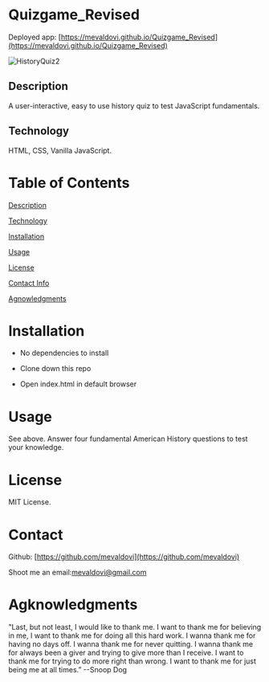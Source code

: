 # Quizgame_Revised

Deployed app: [https://mevaldovi.github.io/Quizgame_Revised](https://mevaldovi.github.io/Quizgame_Revised)

![HistoryQuiz2](https://user-images.githubusercontent.com/83307023/135494802-c00c0cd6-9fb5-4438-8684-1c9940d07e20.PNG)


## Description
A user-interactive, easy to use history quiz to test JavaScript fundamentals.

## Technology 
HTML, CSS, Vanilla JavaScript.

# Table of Contents
[Description](https://github.com/mevaldovi/Quizgame_Revised#Description)

[Technology](https://github.com/mevaldovi/Quizgame_Revised#Technology)

[Installation](https://github.com/mevaldovi/Quizgame_Revised#Installation)


[Usage](https://github.com/mevaldovi/Quizgame_Revised#Usage)


[License](https://github.com/mevaldovi/Quizgame_Revised#License)


[Contact Info](https://github.com/mevaldovi/Quizgame_Revised#Contact)


[Agnowledgments](https://github.com/mevaldovi/Quizgame_Revised#Agknowledgments)

# Installation

- No dependencies to install

- Clone down this repo

- Open index.html in default browser

# Usage
See above. Answer four fundamental American History questions to test your knowledge.
# License
MIT License.
# Contact

Github: [https://github.com/mevaldovi](https://github.com/mevaldovi)

Shoot me an email:[mevaldovi@gmail.com](mailto:mevaldovi@gmail.com)
# Agknowledgments

"Last, but not least, I would like to thank me. I want to thank me for believing in me, I want to thank me for doing all this hard work. I wanna thank me for having no days off. I wanna thank me for never quitting. I wanna thank me for always been a giver and trying to give more than I receive. I want to thank me for trying to do more right than wrong. I want to thank me for just being me at all times.” --Snoop Dog
